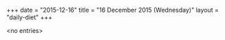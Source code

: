 +++
date = "2015-12-16"
title = "16 December 2015 (Wednesday)"
layout = "daily-diet"
+++


\<no entries\>


